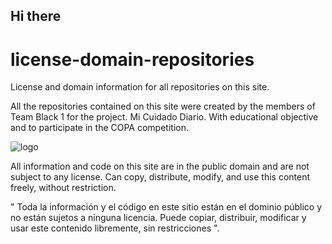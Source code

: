 ## Hi there 

# license-domain-repositories

License and domain information for all repositories on this site.

All the repositories contained on this site were created by the members of Team Black 1
for the project. Mi Cuidado Diario. With educational objective and to participate in 
the COPA competition.

![logo](https://github.com/Organization-Team-Black-1-0/.github/assets/127715174/b8b3c314-e6e2-44f9-b27f-c7ff6942cec4)


All information and code on this site are in the public domain and are not subject to
any license. Can copy, distribute, modify, and use this content freely, without
restriction.

" Toda la información y el código en este sitio están en el dominio público y no están 
sujetos a ninguna licencia. Puede copiar, distribuir, modificar y usar este contenido
libremente, sin restricciones ".


<!--

**Here are some ideas to get you started:**

🙋‍♀️ A short introduction - what is your organization all about?
🌈 Contribution guidelines - how can the community get involved?
👩‍💻 Useful resources - where can the community find your docs? Is there anything else the community should know?
🍿 Fun facts - what does your team eat for breakfast?
🧙 Remember, you can do mighty things with the power of [Markdown](https://docs.github.com/github/writing-on-github/getting-started-with-writing-and-formatting-on-github/basic-writing-and-formatting-syntax)
-->
